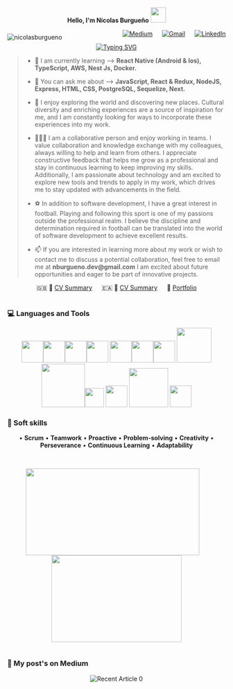 #

<!-- <p align="center"> -->
<p align="center">
<b>Hello, I'm Nicolas Burgueño</b>
<img src="https://media.giphy.com/media/hvRJCLFzcasrR4ia7z/giphy.gif" width="35" align="bottom"
<br>
<br>
</p>

<p align="right" style="vertical-align: middle">
	<img align="left" style="vertical-align: middle; padding-top: 8px" src="https://komarev.com/ghpvc/?username=HX-NBurgueno&label=Profile%20views&color=0e75b6&style=plastic" alt="nicolasburgueno"/>
	<a href="https://medium.com/@nburgueno.dev"><img src="https://img.shields.io/badge/Medium-030001?style=for-the-badge&logo=medium&logoColor=white" alt="Medium"/></a>
	&emsp;
	<a href="mailto:nburgueno.dev@gmail.com"><img src="https://img.shields.io/badge/Gmail-D14836?style=for-the-badge&logo=gmail&logoColor=white" alt="Gmail"/></a>
	&emsp;
	<a href="https://www.linkedin.com/in/nico-burgue%C3%B1o/"><img src="https://img.shields.io/badge/LinkedIn-0077B5?style=for-the-badge&logo=linkedin&logoColor=white" alt="LinkedIn"/></a>
</p>
  <p align="center">
  <a href="https://git.io/typing-svg"><img src="https://readme-typing-svg.demolab.com?font=Handjet&duration=2000&pause=2&background=FFFFFF00&center=verdadero&vCenter=verdadero&width=435&lines=Developer+Front+End;Developer+Back+End;Developer Mobile&center=true&width=220&height=50" alt="Typing SVG" /></a>
</p>

> - <p>🌱 I am currently learning --> <b>React Native (Android & Ios), TypeScript, AWS, Nest Js, Docker.</b></p>
> - <p>💬 You can ask me about --> <b>JavaScript, React & Redux, NodeJS, Express, HTML, CSS, PostgreSQL, Sequelize, Next.</b></p>
> - <p>🌄 I enjoy exploring the world and discovering new places. Cultural diversity and enriching experiences are a source of inspiration for me, and I am constantly looking for ways to incorporate these experiences into my work.</p>
> - <p>👨🏻‍💻 I am a collaborative person and enjoy working in teams. I value collaboration and knowledge exchange with my colleagues, always willing to help and learn from others. I appreciate constructive feedback that helps me grow as a professional and stay in continuous learning to keep improving my skills. Additionally, I am passionate about technology and am excited to explore new tools and trends to apply in my work, which drives me to stay updated with advancements in the field.</p>
> - <p>⚽ In addition to software development, I have a great interest in football. Playing and following this sport is one of my passions outside the professional realm. I believe the discipline and determination required in football can be translated into the world of software development to achieve excellent results.</p>
> - <p>📫 If you are interested in learning more about my work or wish to contact me to discuss a potential collaboration, feel free to email me at <b>nburgueno.dev@gmail.com</b> I am excited about future opportunities and eager to be part of innovative projects.</p>

<p align="center">
  <span>🇬🇧 📄</span>
	<a href="https://docs.google.com/document/d/1oq6iUNTuXb98ukMSB1Y5zA0rh1slyMQqOvMMQdJUIMU">CV Summary</a>
  &emsp;
  <span>🇪🇦 📄</span>
	<a href="https://docs.google.com/document/d/1kUh0i7KB_7Ou-J6xcd9QnK32Mg5wep94Z0GjoXeLpCQ">CV Summary</a>
  &emsp;
  <span>💼 </span>
	<a href="https://nburgueno-dev.netlify.app">Portfolio</a>
</p>

#

<h3> 💻 Languages and Tools </h3> 
<p align="center">
   <img src="https://cdn.iconscout.com/icon/free/png-256/free-typescript-logo-icon-download-in-svg-png-gif-file-formats--technology-social-media-company-brand-vol-7-pack-logos-icons-3030764.png" width="50"><img src="https://media3.giphy.com/media/ln7z2eWriiQAllfVcn/200w.webp" width="50"><img src="https://i.giphy.com/media/LMt9638dO8dftAjtco/200.webp"   width="50"><img src="https://i.giphy.com/media/eNAsjO55tPbgaor7ma/200w.webp" width="50">
   <img src="https://i.giphy.com/media/IdyAQJVN2kVPNUrojM/200.webp" width="50"><img src="https://media3.giphy.com/media/kdFc8fubgS31b8DsVu/giphy.webp" width="50"><img src="https://images-wixmp-ed30a86b8c4ca887773594c2.wixmp.com/f/072fa096-b852-4161-ae5d-8f42f037c051/d3jaear-ded610f0-cf80-462d-abd9-66cfde9525f5.gif?token=eyJ0eXAiOiJKV1QiLCJhbGciOiJIUzI1NiJ9.eyJzdWIiOiJ1cm46YXBwOjdlMGQxODg5ODIyNjQzNzNhNWYwZDQxNWVhMGQyNmUwIiwiaXNzIjoidXJuOmFwcDo3ZTBkMTg4OTgyMjY0MzczYTVmMGQ0MTVlYTBkMjZlMCIsIm9iaiI6W1t7InBhdGgiOiJcL2ZcLzA3MmZhMDk2LWI4NTItNDE2MS1hZTVkLThmNDJmMDM3YzA1MVwvZDNqYWVhci1kZWQ2MTBmMC1jZjgwLTQ2MmQtYWJkOS02NmNmZGU5NTI1ZjUuZ2lmIn1dXSwiYXVkIjpbInVybjpzZXJ2aWNlOmZpbGUuZG93bmxvYWQiXX0.1DHkYStd8D13sKHcT9Apk1F3JuaFB_xaPtXicaJV49E" width="50">
   <img src="https://logos-world.net/wp-content/uploads/2021/08/Amazon-Web-Services-AWS-Logo.png" width="80"><img src="https://media.giphy.com/media/kH1DBkPNyZPOk0BxrM/giphy.gif" width="100"><img src="https://thisismyitclass.wordpress.com/wp-content/uploads/2011/08/simple-apple-logo.gif" width="44">
   <img src="https://www.edc4it.com/images/thumbs/postgres.gif" width="50">
   <img src="https://miro.medium.com/v2/resize:fit:1400/1*wXtyhpOL5NK_w39UvZpADQ.gif" width="90">
   <img src="https://cdn.iconscout.com/icon/free/png-256/free-postman-logo-icon-download-in-svg-png-gif-file-formats--technology-social-media-company-brand-vol-5-pack-logos-icons-2945092.png?f=webp&w=256" width="50">
  <p>
<h3> 🌟 Soft skills </h3> 
<p align="center">
  • <b>Scrum</b> • <b>Teamwork</b> • <b>Proactive</b> • <b>Problem-solving</b> • <b>Creativity</b> • <b>Perseverance</b> • <b>Continuous Learning</b> • <b>Adaptability</b>
</p>
<br>
<p align="center">
  <img height=200 width="400" align="center" src="https://github-readme-stats.vercel.app/api?username=nicolasburgueno&theme=gotham&show_icons=true"/>
  &emsp;
  <img height=200 width="300" align="center" src="https://github-readme-stats.vercel.app/api/top-langs?username=nicolasburgueno&theme=gotham&layout=compact&langs_count=8&card_width=320" />
  </p>

#

<h3> 📝 My post's on Medium </h3>

<p align="center" target="_blank" href="https://github-readme-medium-recent-article.vercel.app/medium/@nburgueno.dev/0"><img src="https://github-readme-medium-recent-article.vercel.app/medium/@nburgueno.dev/0" alt="Recent Article 0"></p>

<!-- <a align="left" target="_blank" href="https://github-readme-medium-recent-article.vercel.app/medium/@nburgueno.dev/0"><img src="https://github-readme-medium-recent-article.vercel.app/medium/@nburgueno.dev/0" alt="Recent Article 0" width="500" height="200"></a> -->
